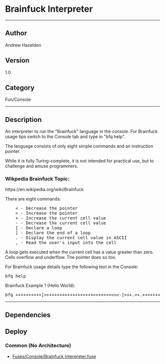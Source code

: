 # Brainfuck Interpreter
___

## Author
Andrew Hazelden

## Version
1.0

## Category
Fun/Console

___

## Description
<p>An interpreter to run the "Brainfuck" language in the console. For Brainfuck usage tips switch to the Console tab and type in "bfq help".</p>
	
<p>The language consists of only eight simple commands and an instruction pointer.</p>

<p>While it is fully Turing-complete, it is not intended for practical use, but to challenge and amuse programmers.</p>

<h3>Wikpedia Brainfuck Topic:</h3>
<p>https://en.wikipedia.org/wiki/Brainfuck</p>

<p>There are eight commands:</p>

<pre>
	&lt; - Decrease the pointer
	&gt; - Increase the pointer
	+ - Increase the current cell value
	- - Decrease the current cell value
	[ - Declare a loop
	] - Declare the end of a loop
	. - Display the current cell value in ASCII
	, - Read the user's input into the cell
</pre>

<p>A loop gets executed when the current cell has a value greater than zero. Cells overflow and underflow. The pointer does so too.</p>

<p>For Brainfuck usage details type the following text in the Console:</p>

<pre>bfq help</pre>

<p>Brainfuck Example 1 (Hello World):</p>

<pre>bfq ++++++++++[&gt;+++++++&gt;++++++++++&gt;+++&gt;+&lt;&lt;&lt;&lt;-]&gt;++.&gt;+.+++++++..+++.&gt;++.&lt;&lt;+++++++++++++++.&gt;.+++.------.--------.&gt;+.&gt;.</pre>


___

## Dependencies

## Deploy

### Common (No Architecture)

<ul>
<li><a href="https://gitlab.com/WeSuckLess/Reactor/-/blob/master/Atoms/com.AndrewHazelden.BrainfuckInterpreter/Fuses/Console/Brainfuck Interpreter.fuse?ref_type=heads">Fuses/Console/Brainfuck Interpreter.fuse</a></li>
</ul>
